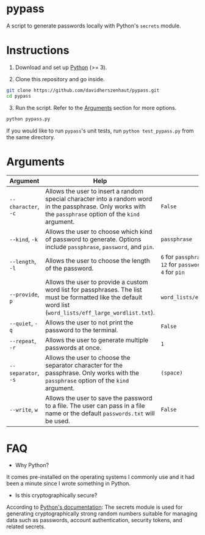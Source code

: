 # pypass

A script to generate passwords locally with Python's `secrets` module.

# Instructions

1. Download and set up [Python](https://www.python.org/) (>= 3).

2. Clone this repository and go inside.

```bash
git clone https://github.com/davidherszenhaut/pypass.git
cd pypass
```

3. Run the script. Refer to the [Arguments](#arguments) section for more options.

```bash
python pypass.py
```

If you would like to run `pypass`'s unit tests, run ```python test_pypass.py``` from the same directory.

# Arguments

| Argument            | Help                                                                                                                                                        | Defaults
| --------            | ----                                                                                                                                                        | --------
| `--character`, `-c` | Allows the user to insert a random special character into a random word in the passphrase. Only works with the `passphrase` option of the `kind` argument.  | `False`
| `--kind`, `-k`      | Allows the user to choose which kind of password to generate. Options include `passphrase`, `password`, and `pin`.                                          | `passphrase`
| `--length`, `-l`    | Allows the user to choose the length of the password.                                                                                                       | `6` for `passphrase` <br> `12` for `password` <br> `4` for `pin`
| `--provide`, `p`    | Allows the user to provide a custom word list for passphrases. The list must be formatted like the default word list (`word_lists/eff_large_wordlist.txt`). | `word_lists/eff_large_wordlist.txt`
| `--quiet`, `-q`     | Allows the user to not print the password to the terminal.                                                                                                  | `False`
| `--repeat`, `-r`    | Allows the user to generate multiple passwords at once.                                                                                                     | `1`
| `--separator`, `-s` | Allows the user to choose the separator character for the passphrase. Only works with the `passphrase` option of the `kind` argument.                       | `(space)`
| `--write`, `w`      | Allows the user to save the password to a file. The user can pass in a file name or the default `passwords.txt` will be used.                               | `False`

# FAQ

* Why Python?

It comes pre-installed on the operating systems I commonly use and it had been a minute since I wrote something in Python.

* Is this cryptographically secure?

According to [Python's documentation](https://docs.python.org/3/library/secrets.html): The secrets module is used for generating cryptographically strong random numbers suitable for managing data such as passwords, account authentication, security tokens, and related secrets.